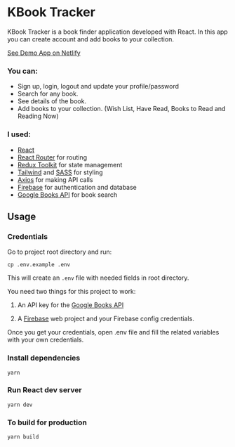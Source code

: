 # KBook Tracker

KBook Tracker is a book finder application developed with React. In this app you can create account and add books to your collection.

[See Demo App on Netlify](https://kbook-tracker.netlify.app/)

### You can:

- Sign up, login, logout and update your profile/password
- Search for any book.
- See details of the book.
- Add books to your collection. (Wish List, Have Read, Books to Read and Reading Now)

### I used:

- [React](https://reactjs.org/)
- [React Router](https://reactrouter.com/) for routing
- [Redux Toolkit](https://redux-toolkit.js.org/) for state management
- [Tailwind](https://tailwindcss.com/) and [SASS](https://sass-lang.com/guide) for styling
- [Axios](https://axios-http.com/docs/intro) for making API calls
- [Firebase](https://firebase.google.com/) for authentication and database
- [Google Books API](https://developers.google.com/books) for book search

## Usage

### Credentials

Go to project root directory and run:

```
cp .env.example .env
```

This will create an `.env` file with needed fields in root directory.

You need two things for this project to work:

1. An API key for the [Google Books API](https://developers.google.com/books/docs/v1/using#APIKey)

2. A [Firebase](https://firebase.google.com/) web project and your Firebase config credentials.

Once you get your credentials, open .env file and fill the related variables with your own credentials.

### Install dependencies

```
yarn
```

### Run React dev server

```
yarn dev
```

### To build for production

```
yarn build
```
